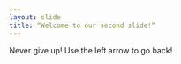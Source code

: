 ```yaml
---
layout: slide
title: “Welcome to our second slide!”
---
```

Never give up!
Use the left arrow to go back!

